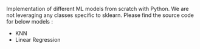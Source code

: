 Implementation of different ML models from scratch with Python. We are not leveraging any classes specific to sklearn. 
Please find the source code for below models : 
- KNN
- Linear Regression
